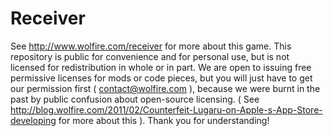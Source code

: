 Receiver
=====
See http://www.wolfire.com/receiver for more about this game. This repository is public for convenience and for personal use, but is not licensed for redistribution in whole or in part. We are open to issuing free permissive licenses for mods or code pieces, but you will just have to get our permission first ( contact@wolfire.com ), because we were burnt in the past by public confusion about open-source licensing. ( See http://blog.wolfire.com/2011/02/Counterfeit-Lugaru-on-Apple-s-App-Store-developing for more about this ). Thank you for understanding!